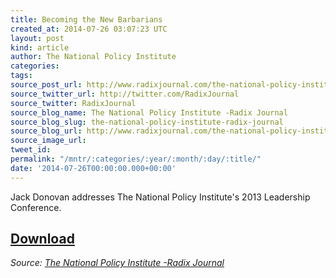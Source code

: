```yaml
---
title: Becoming the New Barbarians
created_at: 2014-07-26 03:07:23 UTC
layout: post
kind: article
author: The National Policy Institute
categories: 
tags: 
source_post_url: http://www.radixjournal.com/the-national-policy-institute/2014/7/25/becoming-the-new-barbarians
source_twitter_url: http://twitter.com/RadixJournal
source_twitter: RadixJournal
source_blog_name: The National Policy Institute -Radix Journal
source_blog_slug: the-national-policy-institute-radix-journal
source_blog_url: http://www.radixjournal.com/the-national-policy-institute/
source_image_url: 
tweet_id: 
permalink: "/mntr/:categories/:year/:month/:day/:title/"
date: '2014-07-26T00:00:00.000+00:00'
---
```

<p>Jack Donovan addresses The National Policy Institute's 2013 Leadership Conference.</p>



<h2><a href="https://soundcloud.com/radixjournal/becoming-the-new-barbarians">Download</a></h2><div class="">
    <i>Source: <a href="http://www.radixjournal.com/the-national-policy-institute/">The National Policy Institute -Radix Journal</a></i>
</div>
